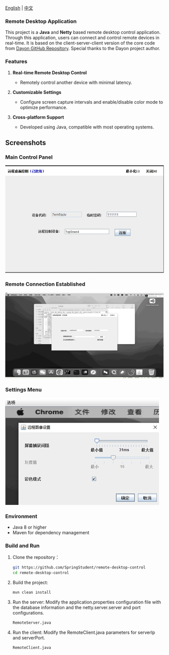 [English](README.md) | [中文](README_zh.md)

### Remote Desktop Application

This project is a **Java** and **Netty** based remote desktop control application. Through this application, users can connect and control remote devices in real-time. It is based on the client-server-client version of the core code from [Dayon GitHub Repository](https://github.com/RetGal/Dayon). Special thanks to the Dayon project author.

### Features

1. **Real-time Remote Desktop Control**
    * Remotely control another device with minimal latency.

2. **Customizable Settings**
    * Configure screen capture intervals and enable/disable color mode to optimize performance.

3. **Cross-platform Support**
    * Developed using Java, compatible with most operating systems.

## Screenshots

### Main Control Panel

![remote-desktop-control](z_launcher.png)

### Remote Connection Established

![remote-desktop-control](z_screen.png)

### Settings Menu

![remote-desktop-control](z_screen_setting.png)

### Environment

* Java 8 or higher
* Maven for dependency management

### Build and Run

1. Clone the repository：
   ```bash
   git https://github.com/SpringStudent/remote-desktop-control
   cd remote-desktop-control
   ```

2. Build the project:
   ```bash
   mvn clean install
   ```

3. Run the server: Modify the application.properties configuration file with the database information and the netty.server.server and port configurations.
   ```bash
   RemoteServer.java
   ```

4. Run the client: Modify the RemoteClient.java parameters for serverIp and serverPort.
   ```bash
   RemoteClient.java
   ```